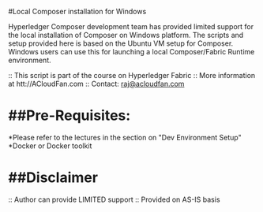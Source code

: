 
#Local Composer installation for Windows

Hyperledger Composer development team has provided limited support for the local installation of Composer on Windows platform. The scripts and setup provided here is based on the Ubuntu VM setup for Composer. Windows users can use this for launching a local Composer/Fabric Runtime environment.

::     This script is part of the course on Hyperledger Fabric
::     More information at htt://ACloudFan.com
::     Contact: raj@acloudfan.com

##Pre-Requisites:
===============
*Please refer to the lectures in the section on "Dev Environment Setup"
*Docker or Docker toolkit



##Disclaimer
==========
::     Author can provide LIMITED support 
::     Provided on AS-IS basis